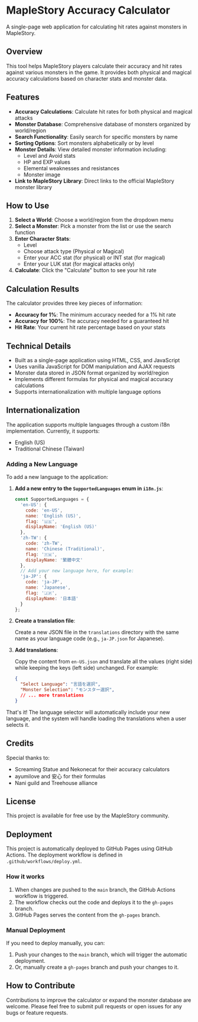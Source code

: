 # MapleStory Accuracy Calculator

A single-page web application for calculating hit rates against monsters in MapleStory.

## Overview

This tool helps MapleStory players calculate their accuracy and hit rates against various monsters in the game. It provides both physical and magical accuracy calculations based on character stats and monster data.

## Features

- **Accuracy Calculations**: Calculate hit rates for both physical and magical attacks
- **Monster Database**: Comprehensive database of monsters organized by world/region
- **Search Functionality**: Easily search for specific monsters by name
- **Sorting Options**: Sort monsters alphabetically or by level
- **Monster Details**: View detailed monster information including:
  - Level and Avoid stats
  - HP and EXP values
  - Elemental weaknesses and resistances
  - Monster image
- **Link to MapleStory Library**: Direct links to the official MapleStory monster library

## How to Use

1. **Select a World**: Choose a world/region from the dropdown menu
2. **Select a Monster**: Pick a monster from the list or use the search function
3. **Enter Character Stats**:
   - Level
   - Choose attack type (Physical or Magical)
   - Enter your ACC stat (for physical) or INT stat (for magical)
   - Enter your LUK stat (for magical attacks only)
4. **Calculate**: Click the "Calculate" button to see your hit rate

## Calculation Results

The calculator provides three key pieces of information:
- **Accuracy for 1%**: The minimum accuracy needed for a 1% hit rate
- **Accuracy for 100%**: The accuracy needed for a guaranteed hit
- **Hit Rate**: Your current hit rate percentage based on your stats

## Technical Details

- Built as a single-page application using HTML, CSS, and JavaScript
- Uses vanilla JavaScript for DOM manipulation and AJAX requests
- Monster data stored in JSON format organized by world/region
- Implements different formulas for physical and magical accuracy calculations
- Supports internationalization with multiple language options

## Internationalization

The application supports multiple languages through a custom i18n implementation. Currently, it supports:

- English (US)
- Traditional Chinese (Taiwan)

### Adding a New Language

To add a new language to the application:

1. **Add a new entry to the `SupportedLanguages` enum in `i18n.js`**:

   ```javascript
   const SupportedLanguages = {
     'en-US': {
       code: 'en-US',
       name: 'English (US)',
       flag: '🇺🇸',
       displayName: 'English (US)'
     },
     'zh-TW': {
       code: 'zh-TW',
       name: 'Chinese (Traditional)',
       flag: '🇹🇼',
       displayName: '繁體中文'
     },
     // Add your new language here, for example:
     'ja-JP': {
       code: 'ja-JP',
       name: 'Japanese',
       flag: '🇯🇵',
       displayName: '日本語'
     }
   };
   ```

2. **Create a translation file**:
   
   Create a new JSON file in the `translations` directory with the same name as your language code (e.g., `ja-JP.json` for Japanese).

3. **Add translations**:
   
   Copy the content from `en-US.json` and translate all the values (right side) while keeping the keys (left side) unchanged. For example:

   ```json
   {
     "Select Language": "言語を選択",
     "Monster Selection": "モンスター選択",
     // ... more translations
   }
   ```

That's it! The language selector will automatically include your new language, and the system will handle loading the translations when a user selects it.

## Credits

Special thanks to:
- Screaming Statue and Nekonecat for their accuracy calculators
- ayumilove and 安心 for their formulas
- Nani guild and Treehouse alliance

## License

This project is available for free use by the MapleStory community.

## Deployment

This project is automatically deployed to GitHub Pages using GitHub Actions. The deployment workflow is defined in `.github/workflows/deploy.yml`.

### How it works

1. When changes are pushed to the `main` branch, the GitHub Actions workflow is triggered.
2. The workflow checks out the code and deploys it to the `gh-pages` branch.
3. GitHub Pages serves the content from the `gh-pages` branch.

### Manual Deployment

If you need to deploy manually, you can:

1. Push your changes to the `main` branch, which will trigger the automatic deployment.
2. Or, manually create a `gh-pages` branch and push your changes to it.

## How to Contribute

Contributions to improve the calculator or expand the monster database are welcome. Please feel free to submit pull requests or open issues for any bugs or feature requests.
